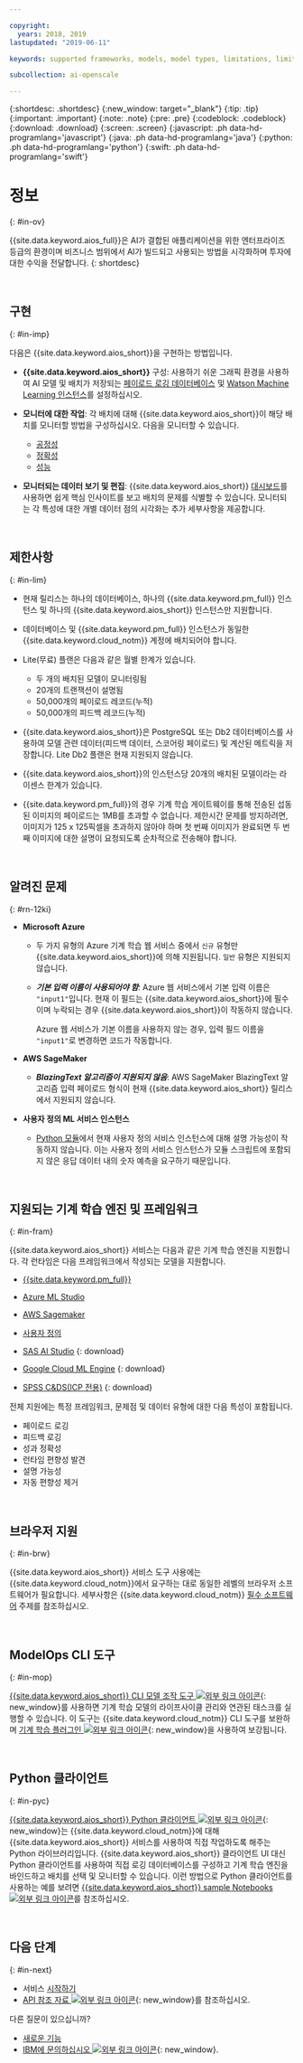 ```yaml
---

copyright:
  years: 2018, 2019
lastupdated: "2019-06-11"

keywords: supported frameworks, models, model types, limitations, limits

subcollection: ai-openscale

---
```


{:shortdesc: .shortdesc}
{:new_window: target="_blank"}
{:tip: .tip}
{:important: .important}
{:note: .note}
{:pre: .pre}
{:codeblock: .codeblock}
{:download: .download}
{:screen: .screen}
{:javascript: .ph data-hd-programlang='javascript'}
{:java: .ph data-hd-programlang='java'}
{:python: .ph data-hd-programlang='python'}
{:swift: .ph data-hd-programlang='swift'}

# 정보
{: #in-ov}

{{site.data.keyword.aios_full}}은 AI가 결합된 애플리케이션을 위한 엔터프라이즈 등급의 환경이며 비즈니스 범위에서 AI가 빌드되고 사용되는 방법을 시각화하며 투자에 대한 수익을 전달합니다.
{: shortdesc}

<p>&nbsp;</p>

## 구현
{: #in-imp}

다음은 {{site.data.keyword.aios_short}}을 구현하는 방법입니다.

- **{{site.data.keyword.aios_short}}** 구성: 사용하기 쉬운 그래픽 환경을 사용하여 AI 모델 및 배치가 저장되는 [페이로드 로깅 데이터베이스](/docs/services/ai-openscale?topic=ai-openscale-connect-db) 및 [Watson Machine Learning 인스턴스](/docs/services/ai-openscale?topic=ai-openscale-wml-connect)를 설정하십시오.

- **모니터에 대한 작업**: 각 배치에 대해 {{site.data.keyword.aios_short}}이 해당 배치를 모니터할 방법을 구성하십시오. 다음을 모니터할 수 있습니다.

    - [공정성](/docs/services/ai-openscale?topic=ai-openscale-mf-monitor)
    - [정확성](/docs/services/ai-openscale?topic=ai-openscale-acc-monitor)
    - [성능](/docs/services/ai-openscale?topic=ai-openscale-anlz_metrics#anlz_metrics_performance)

- **모니터되는 데이터 보기 및 편집**: {{site.data.keyword.aios_short}} [대시보드](/docs/services/ai-openscale?topic=ai-openscale-io-ov)를 사용하면 쉽게 핵심 인사이트를 보고 배치의 문제를 식별할 수 있습니다. 모니터되는 각 특성에 대한 개별 데이터 점의 시각화는 추가 세부사항을 제공합니다.

<p>&nbsp;</p>

## 제한사항
{: #in-lim}

- 현재 릴리스는 하나의 데이터베이스, 하나의 {{site.data.keyword.pm_full}} 인스턴스 및 하나의 {{site.data.keyword.aios_short}} 인스턴스만 지원합니다.

- 데이터베이스 및 {{site.data.keyword.pm_full}} 인스턴스가 동일한 {{site.data.keyword.cloud_notm}} 계정에 배치되어야 합니다.

- Lite(무료) 플랜은 다음과 같은 월별 한계가 있습니다.

    - 두 개의 배치된 모델이 모니터링됨
    - 20개의 트랜잭션이 설명됨
    - 50,000개의 페이로드 레코드(누적)
    - 50,000개의 피드백 레코드(누적)

- {{site.data.keyword.aios_short}}은 PostgreSQL 또는 Db2 데이터베이스를 사용하여 모델 관련 데이터(피드백 데이터, 스코어링 페이로드) 및 계산된 메트릭을 저장합니다. Lite Db2 플랜은 현재 지원되지 않습니다.

- {{site.data.keyword.aios_short}}의 인스턴스당 20개의 배치된 모델이라는 라이센스 한계가 있습니다.

- {{site.data.keyword.pm_full}}의 경우 기계 학습 게이트웨이를 통해 전송된 섭동된 이미지의 페이로드는 1MB를 초과할 수 없습니다. 제한시간 문제를 방지하려면, 이미지가 125 x 125픽셀을 초과하지 않아야 하며 첫 번째 이미지가 완료되면 두 번째 이미지에 대한 설명이 요청되도록 순차적으로 전송해야 합니다.


<p>&nbsp;</p>

## 알려진 문제
{: #rn-12ki}

- **Microsoft Azure**

    - 두 가지 유형의 Azure 기계 학습 웹 서비스 중에서 `신규` 유형만 {{site.data.keyword.aios_short}}에 의해 지원됩니다. `일반` 유형은 지원되지 않습니다.

    - __*기본 입력 이름이 사용되어야 함*__: Azure 웹 서비스에서 기본 입력 이름은 `"input1"`입니다. 현재 이 필드는 {{site.data.keyword.aios_short}}에 필수이며 누락되는 경우 {{site.data.keyword.aios_short}}이 작동하지 않습니다.

      Azure 웹 서비스가 기본 이름을 사용하지 않는 경우, 입력 필드 이름을 `"input1"`로 변경하면 코드가 작동합니다.

- **AWS SageMaker**

    - __*BlazingText 알고리즘이 지원되지 않음*__: AWS SageMaker BlazingText 알고리즘 입력 페이로드 형식이 현재 {{site.data.keyword.aios_short}} 릴리스에서 지원되지 않습니다.

- **사용자 정의 ML 서비스 인스턴스**

    - [Python 모듈](/docs/services/ai-openscale?topic=ai-openscale-as-module)에서 현재 사용자 정의 서비스 인스턴스에 대해 설명 가능성이 작동하지 않습니다. 이는 사용자 정의 서비스 인스턴스가 모듈 스크립트에 포함되지 않은 응답 데이터 내의 숫자 예측을 요구하기 때문입니다.

<p>&nbsp;</p>

## 지원되는 기계 학습 엔진 및 프레임워크
{: #in-fram}

{{site.data.keyword.aios_short}} 서비스는 다음과 같은 기계 학습 엔진을 지원합니다. 각 런타임은 다음 프레임워크에서 작성되는 모델을 지원합니다.

- [{{site.data.keyword.pm_full}}](/docs/services/ai-openscale?topic=ai-openscale-frmwrks-wml#frmwrks-wml) 
- [Azure ML Studio](/docs/services/ai-openscale?topic=ai-openscale-frmwrks-azure#frmwrks-azure)
- [AWS Sagemaker](/docs/services/ai-openscale?topic=ai-openscale-frmwrks-aws-sage#frmwrks-aws-sage)
- [사용자 정의](/docs/services/ai-openscale?topic=ai-openscale-frmwrks-custom#frmwrks-custom)


- [SAS AI Studio](/docs/services/ai-openscale?topic=ai-openscale-frmwrks-sas#frmwrks-sas)
{: download}
- [Google Cloud ML Engine](/docs/services/ai-openscale?topic=ai-openscale-frmwrks-google#frmwrks-google)
{: download}
- [SPSS C&DS(ICP 전용)](/docs/services/ai-openscale?topic=ai-openscale-frmwrks-spss#frmwrks-spss)
{: download}

전체 지원에는 특정 프레임워크, 문제점 및 데이터 유형에 대한 다음 특성이 포함됩니다.

- 페이로드 로깅	
- 피드백 로깅	
- 성과 정확성	
- 런타임 편향성 발견	
- 설명 가능성	
- 자동 편향성 제거

<p>&nbsp;</p>

## 브라우저 지원
{: #in-brw}

{{site.data.keyword.aios_short}} 서비스 도구 사용에는 {{site.data.keyword.cloud_notm}}에서 요구하는 대로 동일한 레벨의 브라우저 소프트웨어가 필요합니다. 세부사항은 {{site.data.keyword.cloud_notm}} [필수 소프트웨어](/docs/overview?topic=overview-prereqs-platform#browsers-platform) 주제를 참조하십시오.

<p>&nbsp;</p>

## ModelOps CLI 도구
{: #in-mop}

[{{site.data.keyword.aios_short}} CLI 모델 조작 도구 ![외부 링크 아이콘](../../icons/launch-glyph.svg "외부 링크 아이콘")](https://github.com/IBM-Watson/aiopenscale-modelops-cli){: new_window}를 사용하면 기계 학습 모델의 라이프사이클 관리와 연관된 태스크를 실행할 수 있습니다. 이 도구는 {{site.data.keyword.cloud_notm}} CLI 도구를 보완하며 [기계 학습 플러그인 ![외부 링크 아이콘](../../icons/launch-glyph.svg "외부 링크 아이콘")](https://www.ibm.com/support/knowledgecenter/DSXDOC/analyze-data/ml_dlaas_environment.html){: new_window}을 사용하여 보강됩니다.

<p>&nbsp;</p>

## Python 클라이언트
{: #in-pyc}

[{{site.data.keyword.aios_short}} Python 클라이언트 ![외부 링크 아이콘](../../icons/launch-glyph.svg "외부 링크 아이콘")](http://ai-openscale-python-client.mybluemix.net/){: new_window}는 {{site.data.keyword.cloud_notm}}에 대해 {{site.data.keyword.aios_short}} 서비스를 사용하여 직접 작업하도록 해주는 Python 라이브러리입니다. {{site.data.keyword.aios_short}} 클라이언트 UI 대신 Python 클라이언트를 사용하여 직접 로깅 데이터베이스를 구성하고 기계 학습 엔진을 바인드하고 배치를 선택 및 모니터할 수 있습니다. 이런 방법으로 Python 클라이언트를 사용하는 예를 보려면 [{{site.data.keyword.aios_short}} sample Notebooks ![외부 링크 아이콘](../../icons/launch-glyph.svg "외부 링크 아이콘")](https://github.com/pmservice/ai-openscale-tutorials/tree/master/notebooks)를 참조하십시오.

<p>&nbsp;</p>

## 다음 단계
{: #in-next}

- 서비스 [시작하기](/docs/services/ai-openscale?topic=ai-openscale-gettingstarted)
- [API 참조 자료 ![외부 링크 아이콘](../../icons/launch-glyph.svg "외부 링크 아이콘")](https://{DomainName}/apidocs/ai-openscale){: new_window}를 참조하십시오.

다른 질문이 있으십니까? 

- [새로운 기능](/docs/services/ai-openscale?topic=ai-openscale-rn-relnotes)
- [IBM에 문의하십시오 ![외부 링크 아이콘](../../icons/launch-glyph.svg "외부 링크 아이콘")](https://www.ibm.com/account/reg/us-en/signup?formid=MAIL-watson){: new_window}.

